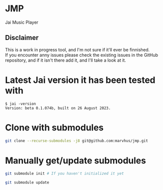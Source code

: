 # JMP
Jai Music Player

## Disclaimer
This is a work in progress tool, and I'm not sure if it'll ever be finnished.  
If you encounter anny issues please check the existing issues in the GitHub repository, and if it isn't there add it, and I'll take a look at it.  

# Latest Jai version it has been tested with
```console
$ jai -version
Version: beta 0.1.074b, built on 26 August 2023.
```

# Clone with submodules
```sh
git clone --recurse-submodules -j8 git@github.com:marvhus/jmp.git
```

# Manually get/update submodules
```sh
git submodule init # If you haven't initialized it yet
```
```sh
git submodule update
```
